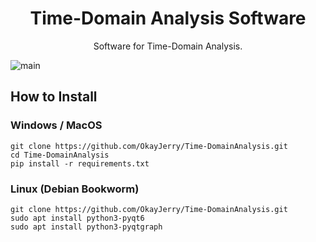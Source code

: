 <h1 align="center">Time-Domain Analysis Software</h1>
<p align="center">
Software for Time-Domain Analysis.
</p>

![main](https://github.com/OkayJerry/Time-DomainAnalysis/assets/70593138/7fae5a92-8ec8-4da7-8554-cbe1f4b077c9)

## How to Install
### Windows / MacOS
```
git clone https://github.com/OkayJerry/Time-DomainAnalysis.git
cd Time-DomainAnalysis
pip install -r requirements.txt
```

### Linux (Debian Bookworm)
```
git clone https://github.com/OkayJerry/Time-DomainAnalysis.git
sudo apt install python3-pyqt6
sudo apt install python3-pyqtgraph
```
